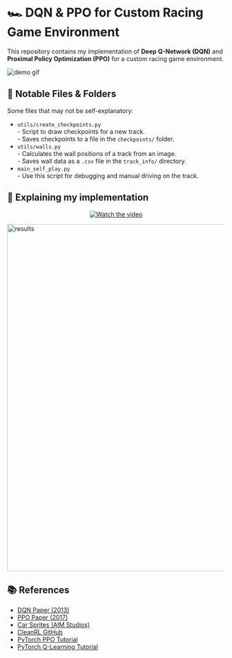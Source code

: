 <h1>🏎️ DQN & PPO for Custom Racing Game Environment</h1>

<p>This repository contains my implementation of <strong>Deep Q-Network (DQN)</strong> and <strong>Proximal Policy Optimization (PPO)</strong> for a custom racing game environment.</p>

<p><img src="https://github.com/user-attachments/assets/16513033-3a17-43fb-97b8-074affe5a7d3" alt="demo gif"></p>

<h2>📁 Notable Files & Folders</h2>

<p>Some files that may not be self-explanatory:</p>

<ul>
  <li><code>utils/create_checkpoints.py</code><br>
    - Script to draw checkpoints for a new track.<br>
    - Saves checkpoints to a file in the <code>checkpoints/</code> folder.
  </li>
  <li><code>utils/walls.py</code><br>
    - Calculates the wall positions of a track from an image.<br>
    - Saves wall data as a <code>.csv</code> file in the <code>track_info/</code> directory.
  </li>
  <li><code>main_self_play.py</code><br>
    - Use this script for debugging and manual driving on the track.
  </li>
</ul>

<h2>🎥 Explaining my implementation</h2>

<p align="center">
  <a href="https://www.youtube.com/watch?v=MHJ9NWQA5M8">
    <img src="https://img.youtube.com/vi/MHJ9NWQA5M8/hqdefault.jpg" alt="Watch the video" />
  </a>
</p>

<p><img width="801" alt="results" src="https://github.com/user-attachments/assets/f30dda29-996c-4cd8-93ca-3ff36bd91d8f" /></p>

<h2>📚 References</h2>

<ul>
  <li><a href="https://arxiv.org/abs/1312.5602">DQN Paper (2013)</a></li>
  <li><a href="https://arxiv.org/abs/1707.06347">PPO Paper (2017)</a></li>
  <li><a href="https://aim-studios.itch.io/top-down-pixel-art-race-cars">Car Sprites (AIM Studios)</a></li>
  <li><a href="https://github.com/vwxyzjn/cleanrl">CleanRL GitHub</a></li>
  <li><a href="https://pytorch.org/tutorials/intermediate/reinforcement_ppo.html">PyTorch PPO Tutorial</a></li>
  <li><a href="https://pytorch.org/tutorials/intermediate/reinforcement_q_learning.html">PyTorch Q-Learning Tutorial</a></li>
</ul>

